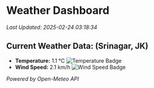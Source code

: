 
# Weather Dashboard

_Last Updated: 2025-02-24 03:18:34_

## Current Weather Data: (Srinagar, JK)
- **Temperature:** 1.1 °C ![Temperature Badge](https://img.shields.io/badge/Temperature-Low%20Temp-blue)
- **Wind Speed:** 2.1 km/h ![Wind Speed Badge](https://img.shields.io/badge/Wind%20Speed-Light%20Wind-blue)

*Powered by Open-Meteo API*
